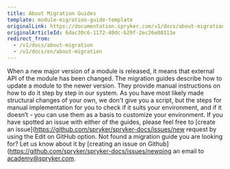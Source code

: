 ```yaml
---
title: About Migration Guides
template: module-migration-guide-template
originalLink: https://documentation.spryker.com/v1/docs/about-migration
originalArticleId: 6dac30c6-1172-40dc-b29f-2ec26e80311e
redirect_from:
  - /v1/docs/about-migration
  - /v1/docs/en/about-migration
---
```


When a new major version of a module is released, it means that external API of the module has been changed. The migration guides describe how to update a module to the newer version. They provide manual instructions on how to do it step by step in our system. As you have most likely made structural changes of your own, we don't give you a script, but the steps for manual implementation for you to check if it suits your environment, and if it doesn’t - you can use them as a basis to customize your environment.
If you have spotted an issue with either of the guides, please feel free to [create an issue](https://github.com/spryker/spryker-docs/issues/new request by using the Edit on GitHub option.
Not found a migration guide you are looking for? Let us know about it by [creating an issue on Github](https://github.com/spryker/spryker-docs/issues/newping an email to [academy@spryker.com](academy@spryker.com).

